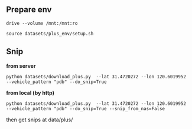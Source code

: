 
## Prepare env
```
drive --volume /mnt:/mnt:ro 
```
```
source datasets/plus_env/setup.sh
```
## Snip
**from server**
```
python datasets/download_plus.py  --lat 31.4720272 --lon 120.6019952  --vehicle_pattern "pdb" --do_snip=True
```
**from local (by http)**
```
python datasets/download_plus.py  --lat 31.4720272 --lon 120.6019952  --vehicle_pattern "pdb" --do_snip=True --snip_from_nas=False
```
then get snips at data/plus/
